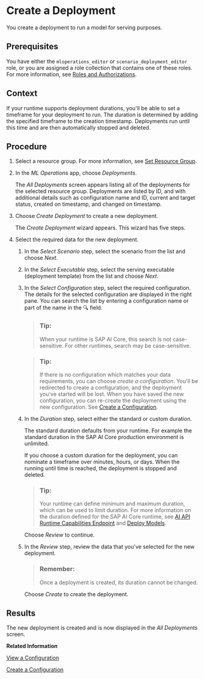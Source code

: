 <!-- loio33b34e989bed46a9918479c428deb56d -->

<link rel="stylesheet" type="text/css" href="css/sap-icons.css"/>

# Create a Deployment

You create a deployment to run a model for serving purposes.



<a name="loio33b34e989bed46a9918479c428deb56d__prereq_gr4_zlb_wxb"/>

## Prerequisites

You have either the `mloperations_editor` or `scenario_deployment_editor` role, or you are assigned a role collection that contains one of these roles. For more information, see [Roles and Authorizations](roles-and-authorizations-4ef8499.md).



<a name="loio33b34e989bed46a9918479c428deb56d__context_e1p_1mb_wxb"/>

## Context

If your runtime supports deployment durations, you'll be able to set a timeframe for your deployment to run. The duration is determined by adding the specified timeframe to the creation timestamp. Deployments run until this time and are then automatically stopped and deleted.



<a name="loio33b34e989bed46a9918479c428deb56d__steps_zgv_1mb_wxb"/>

## Procedure

1.  Select a resource group. For more information, see [Set Resource Group](set-resource-group-0c07728.md#loio0c077289f29d4147921fb07ab0f68b7f).

2.  In the *ML Operations* app, choose *Deployments*.

    The *All Deployments* screen appears listing all of the deployments for the selected resource group. Deployments are listed by ID, and with additional details such as configuration name and ID, current and target status, created on timestamp, and changed on timestamp.

3.  Choose *Create Deployment* to create a new deployment.

    The *Create Deployment* wizard appears. This wizard has five steps.

4.  Select the required data for the new deployment.

    1.  In the *Select Scenario* step, select the scenario from the list and choose *Next*.

    2.  In the *Select Executable* step, select the serving executable \(deployment template\) from the list and choose *Next*.
    3.  In the *Select Configuration* step, select the required configuration. The details for the selected configuration are displayed in the right pane. You can search the list by entering a configuration name or part of the name in the :mag: field.

        > ### Tip:  
        > When your runtime is SAP AI Core, this search is not case-sensitive. For other runtimes, search may be case-sensitive.

        > ### Tip:  
        > If there is no configuration which matches your data requirements, you can choose *create a configuration*. You'll be redirected to create a configuration, and the deployment you've started will be lost. When you have saved the new configuration, you can re-create the deployment using the new configuration. See [Create a Configuration](create-a-configuration-03bdcc7.md).

    4.  In the *Duration* step, select either the standard or custom duration.

        The standard duration defaults from your runtime. For example the standard duration in the SAP AI Core production environment is unlimited.

        If you choose a custom duration for the deployment, you can nominate a timeframe over minutes, hours, or days. When the running until time is reached, the deployment is stopped and deleted.

        > ### Tip:  
        > Your runtime can define minimum and maximum duration, which can be used to limit duration. For more information on the duration defined for the SAP AI Core runtime, see [AI API Runtime Capabilities Endpoint](https://help.sap.com/docs/AI_CORE/2d6c5984063c40a59eda62f4a9135bee/716d4c38e3054c93a9d481b51cc66298.html#ai-api-runtime-capabilities-endpoint) and [Deploy Models](https://help.sap.com/docs/AI_CORE/2d6c5984063c40a59eda62f4a9135bee/dd16e8ef75654dde831e7b812688e4fa.html?state=DRAFT&version=CLOUD).

        Choose *Review* to continue.

    5.  In the *Review* step, review the data that you've selected for the new deployment.

        > ### Remember:  
        > Once a deployment is created, its duration cannot be changed.

        Choose *Create* to create the deployment.





<a name="loio33b34e989bed46a9918479c428deb56d__result_pgb_bmb_wxb"/>

## Results

The new deployment is created and is now displayed in the *All Deployments* screen.

**Related Information**  


[View a Configuration](view-a-configuration-d3de4a4.md "A configuration consists of parameters and input artifact references for training or deployment processes.")

[Create a Configuration](create-a-configuration-03bdcc7.md "A configuration combines parameters, artifacts (for example, a dataset or model), and executables, that are used in training or deploying a model.")

